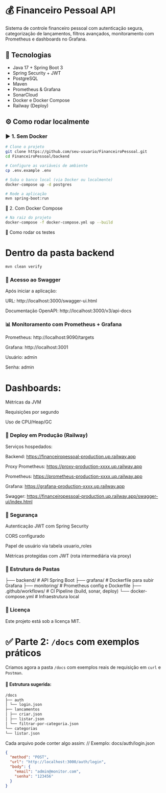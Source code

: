 # 💰 Financeiro Pessoal API

Sistema de controle financeiro pessoal com autenticação segura, categorização de lançamentos, filtros avançados, monitoramento com Prometheus e dashboards no Grafana.

## 📌 Tecnologias

- Java 17 + Spring Boot 3
- Spring Security + JWT
- PostgreSQL
- Maven
- Prometheus & Grafana
- SonarCloud
- Docker e Docker Compose
- Railway (Deploy)

## ⚙️ Como rodar localmente

### ▶️ 1. Sem Docker

```bash
# Clone o projeto
git clone https://github.com/seu-usuario/FinanceiroPessoal.git
cd FinanceiroPessoal/backend

# Configure as variáveis de ambiente
cp .env.example .env

# Suba o banco local (via Docker ou localmente)
docker-compose up -d postgres

# Rode a aplicação
mvn spring-boot:run

```

🐳 2. Com Docker Compose
```bash
# Na raiz do projeto
docker-compose -f docker-compose.yml up --build
```

🧪 Como rodar os testes

# Dentro da pasta backend
```bash
mvn clean verify
```

### 📖 Acesso ao Swagger
Após iniciar a aplicação:

URL: http://localhost:3000/swagger-ui.html

Documentação OpenAPI: http://localhost:3000/v3/api-docs

### 📊 Monitoramento com Prometheus + Grafana

Prometheus: http://localhost:9090/targets

Grafana: http://localhost:3001

Usuário: admin

Senha: admin

# Dashboards:

Métricas da JVM

Requisições por segundo

Uso de CPU/Heap/GC

### 🚀 Deploy em Produção (Railway)
Serviços hospedados:

Backend: https://financeiropessoal-production.up.railway.app

Proxy Prometheus: https://proxy-production-xxxx.up.railway.app

Prometheus: https://prometheus-production-xxxx.up.railway.app

Grafana: https://grafana-production-xxxx.up.railway.app

Swagger: https://financeiropessoal-production.up.railway.app/swagger-ui/index.html

### 🔐 Segurança
Autenticação JWT com Spring Security

CORS configurado

Papel de usuário via tabela usuario_roles

Métricas protegidas com JWT (rota intermediária via proxy)

### 📁 Estrutura de Pastas

├── backend/              # API Spring Boot
├── grafana/              # Dockerfile para subir Grafana
├── monitoring/           # Prometheus config e Dockerfile
├── .github/workflows/    # CI Pipeline (build, sonar, deploy)
└── docker-compose.yml    # Infraestrutura local

### 📜 Licença
Este projeto está sob a licença MIT.

# ✅ **Parte 2: `/docs` com exemplos práticos**

Criamos agora a pasta `/docs` com exemplos reais de requisição em `curl` e `Postman`.

#### 📁 Estrutura sugerida:

```bash
/docs
├── auth
│ └── login.json
├── lancamentos
│ ├── criar.json
│ ├── listar.json
│ └── filtrar-por-categoria.json
└── categorias
└── listar.json
```

Cada arquivo pode conter algo assim:
// Exemplo: docs/auth/login.json

```json
{
  "method": "POST",
  "url": "http://localhost:3000/auth/login",
  "body": {
    "email": "admin@monitor.com",
    "senha": "123456"
  }
}
```